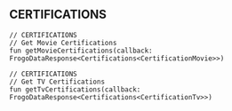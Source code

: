 ## CERTIFICATIONS

    // CERTIFICATIONS
    // Get Movie Certifications
    fun getMovieCertifications(callback: FrogoDataResponse<Certifications<CertificationMovie>>)

    // CERTIFICATIONS
    // Get TV Certifications
    fun getTvCertifications(callback: FrogoDataResponse<Certifications<CertificationTv>>)